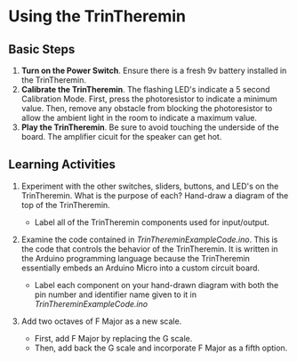 # Using the TrinTheremin

## Basic Steps
1. **Turn on the Power Switch**. Ensure there is a fresh 9v battery installed in the TrinTheremin.
2. **Calibrate the TrinTheremin**. The flashing LED's indicate a 5 second Calibration Mode.  First, press the photoresistor to indicate a minimum value. Then, remove any obstacle from blocking the photoresistor to allow the ambient light in the room to indicate a maximum value.
3. **Play the TrinTheremin**. Be sure to avoid touching the underside of the board. The amplifier cicuit for the speaker can get hot.

## Learning Activities
1. Experiment with the other switches, sliders, buttons, and LED's on the TrinTheremin. What is the purpose of each? Hand-draw a diagram of the top of the TrinTheremin. 
   - Label all of the TrinTheremin components used for input/output.

2. Examine the code contained in *TrinThereminExampleCode.ino*. This is the code that controls the behavior of the TrinTheremin. It is written in the Arduino programming language because the TrinTheremin essentially embeds an Arduino Micro into a custom circuit board. 
   - Label each component on your hand-drawn diagram with both the pin number and identifier name given to it in *TrinThereminExampleCode.ino*

3. Add two octaves of F Major as a new scale.
   - First, add F Major by replacing the G scale.
   - Then, add back the G scale and incorporate F Major as a fifth option.
   


